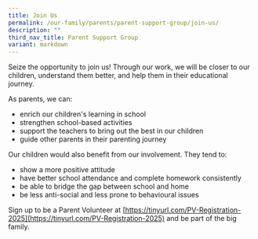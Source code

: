 ```yaml
---
title: Join Us
permalink: /our-family/parents/parent-support-group/join-us/
description: ""
third_nav_title: Parent Support Group
variant: markdown
---
```

Seize the opportunity to join us! Through our work, we will be closer to our children, understand them better, and help them in their educational journey.

As parents, we can:
* enrich our children's learning in school
* strengthen school-based activities
* support the teachers to bring out the best in our children
* guide other parents in their parenting journey

Our children would also benefit from our involvement. They tend to:
* show a more positive attitude
* have better school attendance and complete homework consistently
* be able to bridge the gap between school and home
* be less anti-social and less prone to behavioural issues

Sign up to be a Parent Volunteer at&nbsp;[https://tinyurl.com/PV-Registration-2025](https://tinyurl.com/PV-Registration-2025) and be part of the big family.